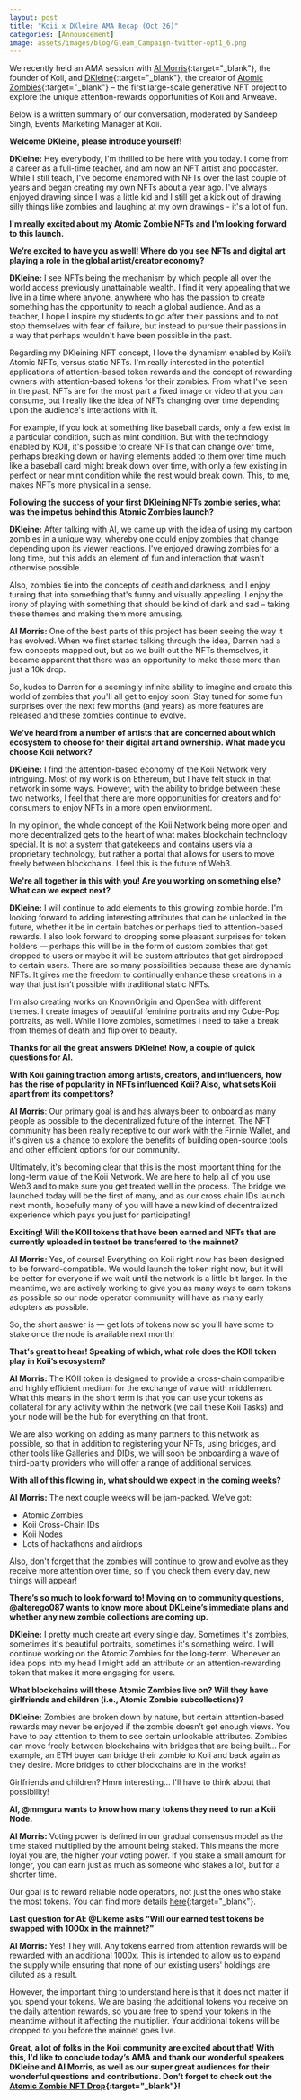 ```yaml
---
layout: post
title: "Koii x DKleine AMA Recap (Oct 26)"
categories: [Announcement]
image: assets/images/blog/Gleam_Campaign-twitter-opt1_6.png
---
```


We recently held an AMA session with [Al Morris](https://twitter.com/al_koii){:target="\_blank"}, the founder of Koii, and [DKleine](https://twitter.com/_DKleine){:target="\_blank"}, the creator of [Atomic Zombies](https://atomiczombies.io/){:target="\_blank"} – the first large-scale generative NFT project to explore the unique attention-rewards opportunities of Koii and Arweave.

Below is a written summary of our conversation, moderated by Sandeep Singh, Events Marketing Manager at Koii.

<b>Welcome DKleine, please introduce yourself!</b>

<b>DKleine:</b> Hey everybody, I'm thrilled to be here with you today. I come from a career as a full-time teacher, and am now an NFT artist and podcaster. While I still teach, I've become enamored with NFTs over the last couple of years and began creating my own NFTs about a year ago. I've always enjoyed drawing since I was a little kid and I still get a kick out of drawing silly things like zombies and laughing at my own drawings - it's a lot of fun.

<b>I'm really excited about my Atomic Zombie NFTs and I'm looking forward to this launch.</b>

<b>We’re excited to have you as well! Where do you see NFTs and digital art playing a role in the global artist/creator economy?</b>

<b>DKleine:</b> I see NFTs being the mechanism by which people all over the world access previously unattainable wealth. I find it very appealing that we live in a time where anyone, anywhere who has the passion to create something has the opportunity to reach a global audience. And as a teacher, I hope I inspire my students to go after their passions and to not stop themselves with fear of failure, but instead to pursue their passions in a way that perhaps wouldn't have been possible in the past.

Regarding my DKleining NFT concept, I love the dynamism enabled by Koii’s Atomic NFTs, versus static NFTs. I'm really interested in the potential applications of attention-based token rewards and the concept of rewarding owners with attention-based tokens for their zombies. From what I've seen in the past, NFTs are for the most part a fixed image or video that you can consume, but I really like the idea of NFTs changing over time depending upon the audience's interactions with it.

For example, if you look at something like baseball cards, only a few exist in a particular condition, such as mint condition. But with the technology enabled by KOII, it's possible to create NFTs that can change over time, perhaps breaking down or having elements added to them over time much like a baseball card might break down over time, with only a few existing in perfect or near mint condition while the rest would break down. This, to me, makes NFTs more physical in a sense.

<b>Following the success of your first DKleining NFTs zombie series, what was the impetus behind this Atomic Zombies launch?</b>

<b>DKleine:</b> After talking with Al, we came up with the idea of using my cartoon zombies in a unique way, whereby one could enjoy zombies that change depending upon its viewer reactions. I've enjoyed drawing zombies for a long time, but this adds an element of fun and interaction that wasn't otherwise possible.

Also, zombies tie into the concepts of death and darkness, and I enjoy turning that into something that's funny and visually appealing. I enjoy the irony of playing with something that should be kind of dark and sad – taking these themes and making them more amusing.

<b>Al Morris:</b> One of the best parts of this project has been seeing the way it has evolved. When we first started talking through the idea, Darren had a few concepts mapped out, but as we built out the NFTs themselves, it became apparent that there was an opportunity to make these more than just a 10k drop.

So, kudos to Darren for a seemingly infinite ability to imagine and create this world of zombies that you'll all get to enjoy soon! Stay tuned for some fun surprises over the next few months (and years) as more features are released and these zombies continue to evolve.

<b>We’ve heard from a number of artists that are concerned about which ecosystem to choose for their digital art and ownership. What made you choose Koii network?</b>

<b>DKleine:</b> I find the attention-based economy of the Koii Network very intriguing. Most of my work is on Ethereum, but I have felt stuck in that network in some ways. However, with the ability to bridge between these two networks, I feel that there are more opportunities for creators and for consumers to enjoy NFTs in a more open environment.

In my opinion, the whole concept of the Koii Network being more open and more decentralized gets to the heart of what makes blockchain technology special. It is not a system that gatekeeps and contains users via a proprietary technology, but rather a portal that allows for users to move freely between blockchains. I feel this is the future of Web3.

<b>We're all together in this with you! Are you working on something else? What can we expect next?</b>

<b>DKleine:</b> I will continue to add elements to this growing zombie horde. I'm looking forward to adding interesting attributes that can be unlocked in the future, whether it be in certain batches or perhaps tied to attention-based rewards. I also look forward to dropping some pleasant surprises for token holders — perhaps this will be in the form of custom zombies that get dropped to users or maybe it will be custom attributes that get airdropped to certain users. There are so many possibilities because these are dynamic NFTs. It gives me the freedom to continually enhance these creations in a way that just isn’t possible with traditional static NFTs.

I'm also creating works on KnownOrigin and OpenSea with different themes. I create images of beautiful feminine portraits and my Cube-Pop portraits, as well. While I love zombies, sometimes I need to take a break from themes of death and flip over to beauty.

<b>Thanks for all the great answers DKleine! Now, a couple of quick questions for Al.</b>

<b>With Koii gaining traction among artists, creators, and influencers, how has the rise of popularity in NFTs influenced Koii? Also, what sets Koii apart from its competitors?</b>

<b>Al Morris</b>: Our primary goal is and has always been to onboard as many people as possible to the decentralized future of the internet. The NFT community has been really receptive to our work with the Finnie Wallet, and it's given us a chance to explore the benefits of building open-source tools and other efficient options for our community.

Ultimately, it's becoming clear that this is the most important thing for the long-term value of the Koii Network. We are here to help all of you use Web3 and to make sure you get treated well in the process. The bridge we launched today will be the first of many, and as our cross chain IDs launch next month, hopefully many of you will have a new kind of decentralized experience which pays you just for participating!

<b>Exciting! Will the KOII tokens that have been earned and NFTs that are currently uploaded in testnet be transferred to the mainnet?</b>

<b>Al Morris:</b> Yes, of course! Everything on Koii right now has been designed to be forward-compatible. We would launch the token right now, but it will be better for everyone if we wait until the network is a little bit larger. In the meantime, we are actively working to give you as many ways to earn tokens as possible so our node operator community will have as many early adopters as possible.

So, the short answer is — get lots of tokens now so you'll have some to stake once the node is available next month!

<b>That's great to hear! Speaking of which, what role does the KOII token play in Koii’s ecosystem?</b>

<b>Al Morris:</b> The KOII token is designed to provide a cross-chain compatible and highly efficient medium for the exchange of value with middlemen. What this means in the short term is that you can use your tokens as collateral for any activity within the network (we call these Koii Tasks) and your node will be the hub for everything on that front.

We are also working on adding as many partners to this network as possible, so that in addition to registering your NFTs, using bridges, and other tools like Galleries and DIDs, we will soon be onboarding a wave of third-party providers who will offer a range of additional services.

<b>With all of this flowing in, what should we expect in the coming weeks?</b>

<b>Al Morris:</b> The next couple weeks will be jam-packed. We’ve got:

- Atomic Zombies
- Koii Cross-Chain IDs
- Koii Nodes
- Lots of hackathons and airdrops

Also, don't forget that the zombies will continue to grow and evolve as they receive more attention over time, so if you check them every day, new things will appear!

<b>There’s so much to look forward to! Moving on to community questions, @alterego087 wants to know more about DKLeine’s immediate plans and whether any new zombie collections are coming up.</b>

<b>DKleine:</b> I pretty much create art every single day. Sometimes it's zombies, sometimes it's beautiful portraits, sometimes it's something weird. I will continue working on the Atomic Zombies for the long-term. Whenever an idea pops into my head I might add an attribute or an attention-rewarding token that makes it more engaging for users.

<b>What blockchains will these Atomic Zombies live on? Will they have girlfriends and children (i.e., Atomic Zombie subcollections)?</b>

<b>DKleine:</b> Zombies are broken down by nature, but certain attention-based rewards may never be enjoyed if the zombie doesn’t get enough views. You have to pay attention to them to see certain unlockable attributes. Zombies can move freely between blockchains with bridges that are being built... For example, an ETH buyer can bridge their zombie to Koii and back again as they desire. More bridges to other blockchains are in the works!

Girlfriends and children? Hmm interesting... I'll have to think about that possibility!

<b>Al, @mmguru wants to know how many tokens they need to run a Koii Node.</b>

<b>Al Morris:</b> Voting power is defined in our gradual consensus model as the time staked multiplied by the amount being staked. This means the more loyal you are, the higher your voting power. If you stake a small amount for longer, you can earn just as much as someone who stakes a lot, but for a shorter time.

Our goal is to reward reliable node operators, not just the ones who stake the most tokens. You can find more details [here](https://koii.network/gradual-consensus.pdf){:target="\_blank"}.

<b>Last question for Al: @Likeme asks “Will our earned test tokens be swapped with 1000x in the mainnet?"</b>

<b>Al Morris:</b> Yes! They will. Any tokens earned from attention rewards will be rewarded with an additional 1000x. This is intended to allow us to expand the supply while ensuring that none of our existing users’ holdings are diluted as a result.

However, the important thing to understand here is that it does not matter if you spend your tokens. We are basing the additional tokens you receive on the daily attention rewards, so you are free to spend your tokens in the meantime without it affecting the multiplier. Your additional tokens will be dropped to you before the mainnet goes live.

<b>Great, a lot of folks in the Koii community are excited about that! With this, I'd like to conclude today’s AMA and thank our wonderful speakers DKleine and Al Morris, as well as our super great audiences for their wonderful questions and contributions.
Don’t forget to check out the [Atomic Zombie NFT Drop](https://atomiczombies.io/){:target="\_blank"}!</b>
